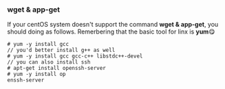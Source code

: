### wget & app-get 
If your centOS system doesn't support the command **wget & app-get**, you should doing as follows. Remerbering that the basic
tool for linx is **yum**😋 

```
# yum -y install gcc
// you'd better install g++ as well
# yum -y install gcc gcc-c++ libstdc++-devel
// you can also install ssh
# apt-get install openssh-server
# yum -y install op
enssh-server
```
